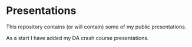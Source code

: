 # Presentations

This repository contains (or will contain) some of my public presentations.

As a start I have added my DA crash course presentations.
